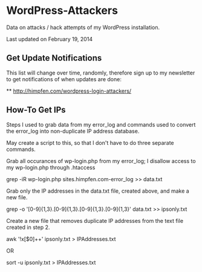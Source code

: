 WordPress-Attackers
===================

Data on attacks / hack attempts of my WordPress installation.

Last updated on February 19, 2014

Get Update Notifications
------------------------

This list will change over time, randomly, therefore sign up to my newsletter to get notifications of when updates are done:

** http://himpfen.com/wordpress-login-attackers/

How-To Get IPs
--------------

Steps I used to grab data from my error_log and commands used to convert the error_log into non-duplicate IP address database.

May create a script to this, so that I don't have to do three separate commands.

Grab all occurances of wp-login.php from my error_log; I disallow access to my wp-login.php through .htaccess

grep -iR wp-login.php sites.himpfen.com-error_log >> data.txt

Grab only the IP addresses in the data.txt file, created above, and make a new file.

grep -o '[0-9]\{1,3\}\.[0-9]\{1,3\}\.[0-9]\{1,3\}\.[0-9]\{1,3\}' data.txt >> ipsonly.txt

Create a new file that removes duplicate IP addresses from the text file created in step 2.

awk '!x[$0]++' ipsonly.txt > IPAddresses.txt

OR

sort -u  ipsonly.txt > IPAddresses.txt
